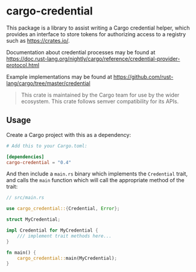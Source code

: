 # cargo-credential

This package is a library to assist writing a Cargo credential helper, which
provides an interface to store tokens for authorizing access to a registry
such as https://crates.io/.

Documentation about credential processes may be found at
https://doc.rust-lang.org/nightly/cargo/reference/credential-provider-protocol.html

Example implementations may be found at
https://github.com/rust-lang/cargo/tree/master/credential

> This crate is maintained by the Cargo team for use by the wider
> ecosystem. This crate follows semver compatibility for its APIs.

## Usage

Create a Cargo project with this as a dependency:

```toml
# Add this to your Cargo.toml:

[dependencies]
cargo-credential = "0.4"
```

And then include a `main.rs` binary which implements the `Credential` trait, and calls
the `main` function which will call the appropriate method of the trait:

```rust
// src/main.rs

use cargo_credential::{Credential, Error};

struct MyCredential;

impl Credential for MyCredential {
    /// implement trait methods here...
}

fn main() {
    cargo_credential::main(MyCredential);
}
```
